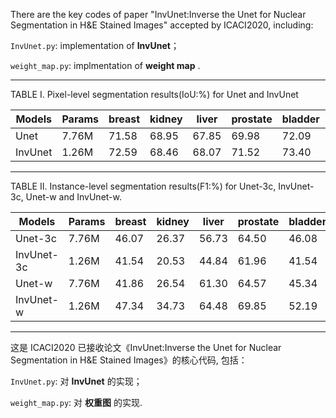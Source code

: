 
There are the key codes of paper "InvUnet:Inverse the Unet for Nuclear Segmentation in H&E Stained Images" accepted by ICACI2020, including:

`InvUnet.py`: implementation of **InvUnet**；

`weight_map.py`: implmentation of **weight map** .


---

TABLE I. Pixel-level segmentation results(IoU:%) for Unet and InvUnet

| Models  | Params | breast | kidney | liver  | prostate | bladder | colon  | stomach | A\_avg | B\_avg |
|---------|--------|--------|--------|--------|----------|---------|--------|---------|--------|--------|
| Unet    | 7\.76M | 71\.58 | 68\.95 | 67\.85 | 69\.98   | 72\.09  | 65\.63 | 74\.35  | 69\.59 | 70\.69 |
| InvUnet | 1\.26M | 72\.59 | 68\.46 | 68\.07 | 71\.52   | 73\.40  | 66\.09 | 75\.06  | 70\.16 | 71\.52 |

---

TABLE II. Instance-level segmentation results(F1:%) for Unet-3c, InvUnet-3c, Unet-w and InvUnet-w. 

| Models      | Params | breast | kidney | liver  | prostate | bladder | colon  | stomach | A\_avg | B\_avg |
|-------------|--------|--------|--------|--------|----------|---------|--------|---------|--------|--------|
| Unet\-3c    | 7\.76M | 46\.07 | 26\.37 | 56\.73 | 64\.50   | 46\.08  | 26\.37 | 56\.73  | 48\.42 | 43\.06 |
| InvUnet\-3c | 1\.26M | 41\.54 | 20\.53 | 44\.84 | 61\.96   | 41\.54  | 20\.03 | 44\.84  | 42\.22 | 35\.47 |
| Unet\-w     | 7\.76M | 41\.86 | 26\.54 | 61\.30 | 64\.57   | 45\.34  | 53\.63 | 71\.94  | 48\.57 | 56\.97 |
| InvUnet\-w  | 1\.26M | 47\.34 | 34\.73 | 64\.48 | 69\.85   | 52\.19  | 59\.65 | 75\.19  | 54\.10 | 62\.31 |

---

这是 ICACI2020 已接收论文《InvUnet:Inverse the Unet for Nuclear Segmentation in
H&E Stained Images》的核心代码, 包括：

`InvUnet.py`: 对 **InvUnet** 的实现；

`weight_map.py`: 对 **权重图** 的实现.
